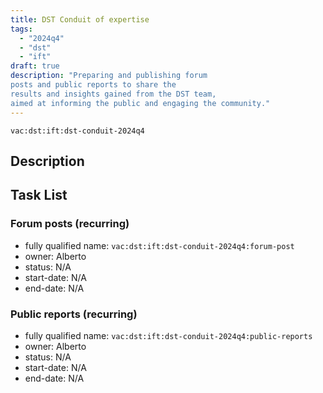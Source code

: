 ```yaml
---
title: DST Conduit of expertise
tags:
  - "2024q4"
  - "dst"
  - "ift"
draft: true
description: "Preparing and publishing forum
posts and public reports to share the
results and insights gained from the DST team,
aimed at informing the public and engaging the community."
---
```


`vac:dst:ift:dst-conduit-2024q4`

## Description
<!--  TODO
-->


## Task List

### Forum posts (recurring)
* fully qualified name: `vac:dst:ift:dst-conduit-2024q4:forum-post`
* owner: Alberto
* status: N/A
* start-date: N/A
* end-date: N/A

### Public reports (recurring)
* fully qualified name: `vac:dst:ift:dst-conduit-2024q4:public-reports`
* owner: Alberto
* status: N/A
* start-date: N/A
* end-date: N/A